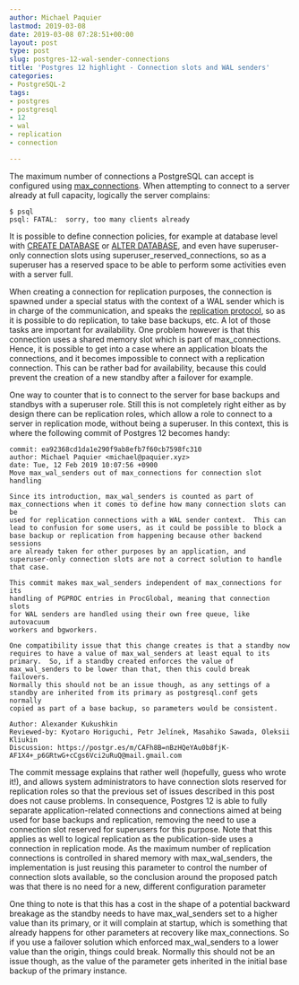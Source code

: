 ```yaml
---
author: Michael Paquier
lastmod: 2019-03-08
date: 2019-03-08 07:28:51+00:00
layout: post
type: post
slug: postgres-12-wal-sender-connections
title: 'Postgres 12 highlight - Connection slots and WAL senders'
categories:
- PostgreSQL-2
tags:
- postgres
- postgresql
- 12
- wal
- replication
- connection

---
```


The maximum number of connections a PostgreSQL can accept is configured using
[max\_connections](https://www.postgresql.org/docs/devel/runtime-config-connection.html#RUNTIME-CONFIG-CONNECTION-SETTINGS).
When attempting to connect to a server already at full capacity, logically the
server complains:

    $ psql
    psql: FATAL:  sorry, too many clients already

It is possible to define connection policies, for example at database level
with [CREATE DATABASE](https://www.postgresql.org/docs/devel/sql-createdatabase.html)
or [ALTER DATABASE](https://www.postgresql.org/docs/devel/sql-alterdatabase.html),
and even have superuser-only connection slots using
superuser\_reserved\_connections, so as a superuser has a reserved space
to be able to perform some activities even with a server full.

When creating a connection for replication purposes, the connection is spawned
under a special status with the context of a WAL sender which is in charge
of the communication, and speaks the
[replication protocol](https://www.postgresql.org/docs/devel/protocol-replication.html),
so as it is possible to do replication, to take base backups, etc.  A lot of
those tasks are important for availability.  One problem however is that this
connection uses a shared memory slot which is part of max\_connections.
Hence, it is possible to get into a case where an application bloats the
connections, and it becomes impossible to connect with a replication
connection.  This can be rather bad for availability, because this could
prevent the creation of a new standby after a failover for example.

One way to counter that is to connect to the server for base backups and
standbys with a superuser role.  Still this is not completely right either
as by design there can be replication roles, which allow a role to connect
to a server in replication mode, without being a superuser.  In this context,
this is where the following commit of Postgres 12 becomes handy:

    commit: ea92368cd1da1e290f9ab8efb7f60cb7598fc310
    author: Michael Paquier <michael@paquier.xyz>
    date: Tue, 12 Feb 2019 10:07:56 +0900
    Move max_wal_senders out of max_connections for connection slot handling

    Since its introduction, max_wal_senders is counted as part of
    max_connections when it comes to define how many connection slots can be
    used for replication connections with a WAL sender context.  This can
    lead to confusion for some users, as it could be possible to block a
    base backup or replication from happening because other backend sessions
    are already taken for other purposes by an application, and
    superuser-only connection slots are not a correct solution to handle
    that case.

    This commit makes max_wal_senders independent of max_connections for its
    handling of PGPROC entries in ProcGlobal, meaning that connection slots
    for WAL senders are handled using their own free queue, like autovacuum
    workers and bgworkers.

    One compatibility issue that this change creates is that a standby now
    requires to have a value of max_wal_senders at least equal to its
    primary.  So, if a standby created enforces the value of
    max_wal_senders to be lower than that, then this could break failovers.
    Normally this should not be an issue though, as any settings of a
    standby are inherited from its primary as postgresql.conf gets normally
    copied as part of a base backup, so parameters would be consistent.

    Author: Alexander Kukushkin
    Reviewed-by: Kyotaro Horiguchi, Petr Jelínek, Masahiko Sawada, Oleksii
    Kliukin
    Discussion: https://postgr.es/m/CAFh8B=nBzHQeYAu0b8fjK-AF1X4+_p6GRtwG+cCgs6Vci2uRuQ@mail.gmail.com

The commit message explains that rather well (hopefully, guess who wrote
it!), and allows system administrators to have connection slots reserved
for replication roles so that the previous set of issues described in this
post does not cause problems.  In consequence, Postgres 12 is able to fully
separate application-related connections and connections aimed at being
used for base backups and replication, removing the need to use a connection
slot reserved for superusers for this purpose.  Note that this applies as
well to logical replication as the publication-side uses a connection in
replication mode.  As the maximum number of replication connections is
controlled in shared memory with max\_wal\_senders, the implementation
is just reusing this parameter to control the number of connection slots
available, so the conclusion around the proposed patch was that there
is no need for a new, different configuration parameter

One thing to note is that this has a cost in the shape of a potential
backward breakage as the standby needs to have max\_wal\_senders set to
a higher value than its primary, or it will complain at startup, which
is something that already happens for other parameters at recovery like
max\_connections.  So if you use a failover solution which enforced
max\_wal\_senders to a lower value than the origin, things could break.
Normally this should not be an issue though, as the value of the parameter
gets inherited in the initial base backup of the primary instance.
